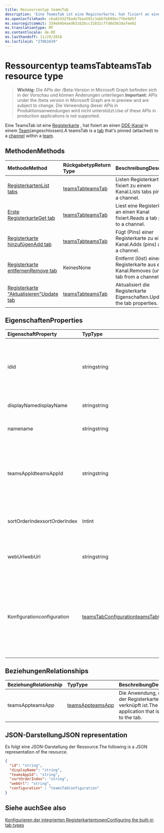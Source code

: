 ```yaml
---
title: Ressourcentyp teamsTab
description: 'Eine TeamsTab ist eine Registerkarte, hat fixiert an einen Kanal innerhalb eines Teams (angeschlossen). '
ms.openlocfilehash: cba82432f6ade7baa591c3abb7e099ec7f6e9d5f
ms.sourcegitcommit: 334e84b4aed63162bcc31831cffd6d363dafee02
ms.translationtype: MT
ms.contentlocale: de-DE
ms.lasthandoff: 11/29/2018
ms.locfileid: "27061639"
---
```

# <a name="teamstab-resource-type"></a><span data-ttu-id="54d21-103">Ressourcentyp teamsTab</span><span class="sxs-lookup"><span data-stu-id="54d21-103">teamsTab resource type</span></span>

> <span data-ttu-id="54d21-104">**Wichtig:** Die APIs der /Beta-Version in Microsoft Graph befinden sich in der Vorschau und können Änderungen unterliegen.</span><span class="sxs-lookup"><span data-stu-id="54d21-104">**Important:** APIs under the /beta version in Microsoft Graph are in preview and are subject to change.</span></span> <span data-ttu-id="54d21-105">Die Verwendung dieser APIs in Produktionsanwendungen wird nicht unterstützt.</span><span class="sxs-lookup"><span data-stu-id="54d21-105">Use of these APIs in production applications is not supported.</span></span>

<span data-ttu-id="54d21-106">Eine TeamsTab ist eine [Registerkarte](../resources/teamstab.md) , hat fixiert an einen [DDE-Kanal](channel.md) in einem [Team](team.md)(angeschlossen).</span><span class="sxs-lookup"><span data-stu-id="54d21-106">A teamsTab is a [tab](../resources/teamstab.md) that's pinned (attached) to a [channel](channel.md) within a [team](team.md).</span></span> 

## <a name="methods"></a><span data-ttu-id="54d21-107">Methoden</span><span class="sxs-lookup"><span data-stu-id="54d21-107">Methods</span></span>

| <span data-ttu-id="54d21-108">Methode</span><span class="sxs-lookup"><span data-stu-id="54d21-108">Method</span></span>       | <span data-ttu-id="54d21-109">Rückgabetyp</span><span class="sxs-lookup"><span data-stu-id="54d21-109">Return Type</span></span>  |<span data-ttu-id="54d21-110">Beschreibung</span><span class="sxs-lookup"><span data-stu-id="54d21-110">Description</span></span>|
|:---------------|:--------|:----------|
|[<span data-ttu-id="54d21-111">Registerkarten</span><span class="sxs-lookup"><span data-stu-id="54d21-111">List tabs</span></span>](../api/teamstab-list.md) | [<span data-ttu-id="54d21-112">teamsTab</span><span class="sxs-lookup"><span data-stu-id="54d21-112">teamsTab</span></span>](teamstab.md) | <span data-ttu-id="54d21-113">Listen Registerkarten fixiert zu einem Kanal.</span><span class="sxs-lookup"><span data-stu-id="54d21-113">Lists tabs pinned to a channel.</span></span>|
|[<span data-ttu-id="54d21-114">Erste Registerkarte</span><span class="sxs-lookup"><span data-stu-id="54d21-114">Get tab</span></span>](../api/teamstab-get.md) | [<span data-ttu-id="54d21-115">teamsTab</span><span class="sxs-lookup"><span data-stu-id="54d21-115">teamsTab</span></span>](teamstab.md) | <span data-ttu-id="54d21-116">Liest eine Registerkarte an einen Kanal fixiert.</span><span class="sxs-lookup"><span data-stu-id="54d21-116">Reads a tab pinned to a channel.</span></span>|
|[<span data-ttu-id="54d21-117">Registerkarte hinzufügen</span><span class="sxs-lookup"><span data-stu-id="54d21-117">Add tab</span></span>](../api/teamstab-add.md) | [<span data-ttu-id="54d21-118">teamsTab</span><span class="sxs-lookup"><span data-stu-id="54d21-118">teamsTab</span></span>](teamstab.md) | <span data-ttu-id="54d21-119">Fügt (Pins) einer Registerkarte zu einem Kanal.</span><span class="sxs-lookup"><span data-stu-id="54d21-119">Adds (pins) a tab to a channel.</span></span>|
|[<span data-ttu-id="54d21-120">Registerkarte entfernen</span><span class="sxs-lookup"><span data-stu-id="54d21-120">Remove tab</span></span>](../api/teamstab-delete.md) | <span data-ttu-id="54d21-121">Keines</span><span class="sxs-lookup"><span data-stu-id="54d21-121">None</span></span> | <span data-ttu-id="54d21-122">Entfernt (löst) einer Registerkarte aus einem Kanal.</span><span class="sxs-lookup"><span data-stu-id="54d21-122">Removes (unpins) a tab from a channel.</span></span>|
|[<span data-ttu-id="54d21-123">Registerkarte "Aktualisieren"</span><span class="sxs-lookup"><span data-stu-id="54d21-123">Update tab</span></span>](../api/teamstab-update.md) | [<span data-ttu-id="54d21-124">teamsTab</span><span class="sxs-lookup"><span data-stu-id="54d21-124">teamsTab</span></span>](teamstab.md) | <span data-ttu-id="54d21-125">Aktualisiert die Registerkarte Eigenschaften.</span><span class="sxs-lookup"><span data-stu-id="54d21-125">Updates the tab properties.</span></span>|


## <a name="properties"></a><span data-ttu-id="54d21-126">Eigenschaften</span><span class="sxs-lookup"><span data-stu-id="54d21-126">Properties</span></span>

|<span data-ttu-id="54d21-127">Eigenschaft</span><span class="sxs-lookup"><span data-stu-id="54d21-127">Property</span></span>|<span data-ttu-id="54d21-128">Typ</span><span class="sxs-lookup"><span data-stu-id="54d21-128">Type</span></span>|<span data-ttu-id="54d21-129">Beschreibung</span><span class="sxs-lookup"><span data-stu-id="54d21-129">Description</span></span>|
|:---------------|:--------|:----------|
|  <span data-ttu-id="54d21-130">id</span><span class="sxs-lookup"><span data-stu-id="54d21-130">id</span></span>              |   <span data-ttu-id="54d21-131">string</span><span class="sxs-lookup"><span data-stu-id="54d21-131">string</span></span>                  |  <span data-ttu-id="54d21-132">Bezeichner, die eine bestimmte Instanz von einer DDE-Kanal Registerkarte Lesen nur eindeutig identifiziert.</span><span class="sxs-lookup"><span data-stu-id="54d21-132">Identifier that uniquely identifies a specific instance of a channel tab. Read only.</span></span>     |
|  <span data-ttu-id="54d21-133">displayName</span><span class="sxs-lookup"><span data-stu-id="54d21-133">displayName</span></span>            |   <span data-ttu-id="54d21-134">string</span><span class="sxs-lookup"><span data-stu-id="54d21-134">string</span></span>                  |  <span data-ttu-id="54d21-135">Der Name der Registerkarte.</span><span class="sxs-lookup"><span data-stu-id="54d21-135">Name of the tab.</span></span>     |
|  <span data-ttu-id="54d21-136">name</span><span class="sxs-lookup"><span data-stu-id="54d21-136">name</span></span>            |   <span data-ttu-id="54d21-137">string</span><span class="sxs-lookup"><span data-stu-id="54d21-137">string</span></span>                  |  <span data-ttu-id="54d21-138">(Veraltet) Der Name der Registerkarte.</span><span class="sxs-lookup"><span data-stu-id="54d21-138">(Deprecated) Name of the tab.</span></span>     |
|  <span data-ttu-id="54d21-139">teamsAppId</span><span class="sxs-lookup"><span data-stu-id="54d21-139">teamsAppId</span></span>           |   <span data-ttu-id="54d21-140">string</span><span class="sxs-lookup"><span data-stu-id="54d21-140">string</span></span>             |  <span data-ttu-id="54d21-141">App-Definition-Bezeichner der Registerkarte. Dieser Wert kann nach der Erstellung der Registerkarte geändert werden.</span><span class="sxs-lookup"><span data-stu-id="54d21-141">App definition identifier of the tab. This value cannot be changed after tab creation.</span></span>     |
|  <span data-ttu-id="54d21-142">sortOrderIndex</span><span class="sxs-lookup"><span data-stu-id="54d21-142">sortOrderIndex</span></span>  |   <span data-ttu-id="54d21-143">Int</span><span class="sxs-lookup"><span data-stu-id="54d21-143">int</span></span>                     |  <span data-ttu-id="54d21-144">Index der Reihenfolge für die Sortierung von Registerkarten</span><span class="sxs-lookup"><span data-stu-id="54d21-144">Index of the order used for sorting tabs</span></span>     |
|  <span data-ttu-id="54d21-145">webUrl</span><span class="sxs-lookup"><span data-stu-id="54d21-145">webUrl</span></span>          |   <span data-ttu-id="54d21-146">string</span><span class="sxs-lookup"><span data-stu-id="54d21-146">string</span></span>                  |  <span data-ttu-id="54d21-147">Deep-Link-Url der Registerkarte-Instanz.</span><span class="sxs-lookup"><span data-stu-id="54d21-147">Deep link url of the tab instance.</span></span> <span data-ttu-id="54d21-148">Schreibgeschützt.</span><span class="sxs-lookup"><span data-stu-id="54d21-148">Read only.</span></span>     |
|  <span data-ttu-id="54d21-149">Konfiguration</span><span class="sxs-lookup"><span data-stu-id="54d21-149">configuration</span></span>        |   [<span data-ttu-id="54d21-150">teamsTabConfiguration</span><span class="sxs-lookup"><span data-stu-id="54d21-150">teamsTabConfiguration</span></span>](teamstabconfiguration.md) |  <span data-ttu-id="54d21-151">Container für benutzerdefinierte Einstellungen angewendet auf die Registerkarte an. Die Registerkarte gilt nur, wenn diese Eigenschaft festgelegt ist konfiguriert.</span><span class="sxs-lookup"><span data-stu-id="54d21-151">Container for custom settings applied to a tab. The tab is considered configured only once this property is set.</span></span>     |

## <a name="relationships"></a><span data-ttu-id="54d21-152">Beziehungen</span><span class="sxs-lookup"><span data-stu-id="54d21-152">Relationships</span></span>

| <span data-ttu-id="54d21-153">Beziehung</span><span class="sxs-lookup"><span data-stu-id="54d21-153">Relationship</span></span> | <span data-ttu-id="54d21-154">Typ</span><span class="sxs-lookup"><span data-stu-id="54d21-154">Type</span></span>   | <span data-ttu-id="54d21-155">Beschreibung</span><span class="sxs-lookup"><span data-stu-id="54d21-155">Description</span></span> |
|:---------------|:--------|:----------|
|<span data-ttu-id="54d21-156">teamsApp</span><span class="sxs-lookup"><span data-stu-id="54d21-156">teamsApp</span></span>|[<span data-ttu-id="54d21-157">teamsApp</span><span class="sxs-lookup"><span data-stu-id="54d21-157">teamsApp</span></span>](teamsapp.md) | <span data-ttu-id="54d21-158">Die Anwendung, die auf der Registerkarte verknüpft ist.</span><span class="sxs-lookup"><span data-stu-id="54d21-158">The application that is linked to the tab.</span></span> |

## <a name="json-representation"></a><span data-ttu-id="54d21-159">JSON-Darstellung</span><span class="sxs-lookup"><span data-stu-id="54d21-159">JSON representation</span></span>

<span data-ttu-id="54d21-160">Es folgt eine JSON-Darstellung der Ressource.</span><span class="sxs-lookup"><span data-stu-id="54d21-160">The following is a JSON representation of the resource.</span></span>


<!-- {
  "blockType": "resource",
  "baseType": "microsoft.graph.entity",
  "@odata.type": "microsoft.graph.teamsTab"
}-->

```json
{  
  "id": "string",
  "displayName": "string",
  "teamsAppId": "string",
  "sortOrderIndex": "string",
  "webUrl": "string",
  "configuration" : "teamsTabConfiguration"
}

```

<!-- uuid: 8fcb5dbc-d5aa-4681-8e31-b001d5168d79
2015-10-25 14:57:30 UTC -->
<!-- {
  "type": "#page.annotation",
  "description": "teamsTab resource",
  "keywords": "",
  "section": "documentation",
  "tocPath": ""
}-->

## <a name="see-also"></a><span data-ttu-id="54d21-161">Siehe auch</span><span class="sxs-lookup"><span data-stu-id="54d21-161">See also</span></span>

[<span data-ttu-id="54d21-162">Konfigurieren der integrierten Registerkartentypen</span><span class="sxs-lookup"><span data-stu-id="54d21-162">Configuring the built-in tab types</span></span>](/graph/teams-configuring-builtin-tabs)
